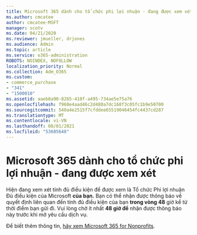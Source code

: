 ```yaml
---
title: Microsoft 365 dành cho tổ chức phi lợi nhuận - đang được xem xét
ms.author: cmcatee
author: cmcatee-MSFT
manager: scotv
ms.date: 04/21/2020
ms.reviewer: jmueller, drjones
ms.audience: Admin
ms.topic: article
ms.service: o365-administration
ROBOTS: NOINDEX, NOFOLLOW
localization_priority: Normal
ms.collection: Adm_O365
ms.custom:
- commerce_purchase
- "341"
- "1500010"
ms.assetid: aaeb8a90-8265-410f-a495-734ae5e75a76
ms.openlocfilehash: f960e4aad46c2d480a7dc168f3c05fc1b9e50700
ms.sourcegitcommit: 540a4e2515f7cfddee65519046454fc4437cd287
ms.translationtype: MT
ms.contentlocale: vi-VN
ms.lasthandoff: 08/01/2021
ms.locfileid: "53685648"
---
```

# <a name="microsoft-365-for-nonprofits---under-review"></a>Microsoft 365 dành cho tổ chức phi lợi nhuận - đang được xem xét

Hiện đang xem xét tính đủ điều kiện để được xem là Tổ chức Phi lợi nhuận Đủ điều kiện của Microsoft **của bạn.** Bạn có thể nhận được thông báo về quyết định liên quan đến tính đủ điều kiện của bạn **trong vòng 48** giờ kể từ thời điểm bạn gửi đi. Vui lòng chờ ít nhất **48 giờ để** nhận được thông báo này trước khi mở yêu cầu dịch vụ. 

Để biết thêm thông tin, [hãy xem Microsoft 365 for Nonprofits](https://www.microsoft.com/nonprofits/microsoft-365). 
